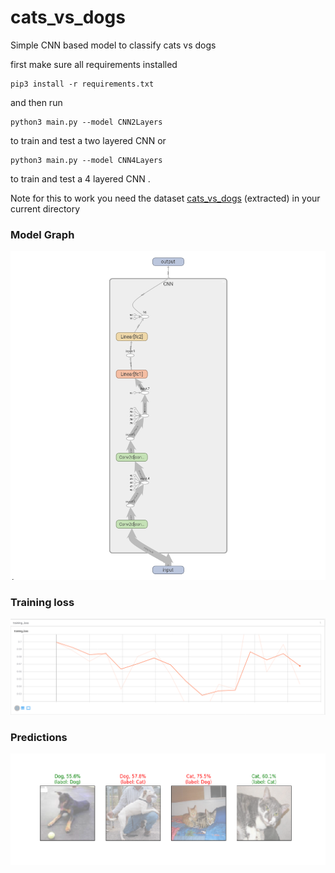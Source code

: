 # cats_vs_dogs

Simple CNN based model to classify cats vs dogs

first make sure all requirements installed
```
pip3 install -r requirements.txt
```
and then run
```
python3 main.py --model CNN2Layers 
```
to train and test a two layered CNN or
```
python3 main.py --model CNN4Layers 
```
to train and test a 4 layered CNN .


Note for this to work you need the dataset [cats_vs_dogs](https://www.kaggle.com/c/dogs-vs-cats) (extracted) in your current directory 

### Model Graph

![Model's Graph](https://github.com/AbubakrHassan/cats_vs_dogs/blob/master/images/model_screenshot.png)

### Training loss

![Training loss](https://github.com/AbubakrHassan/cats_vs_dogs/blob/master/images/loss.png)

### Predictions

![Training loss](https://github.com/AbubakrHassan/cats_vs_dogs/blob/master/images/predictions.png)
